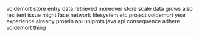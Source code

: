 voldemort store entry data retrieved moreover store scale data grows also resilient issue might face network filesystem etc project voldemort year experience already protein api uniprots java api consequence adhere voldemort thing